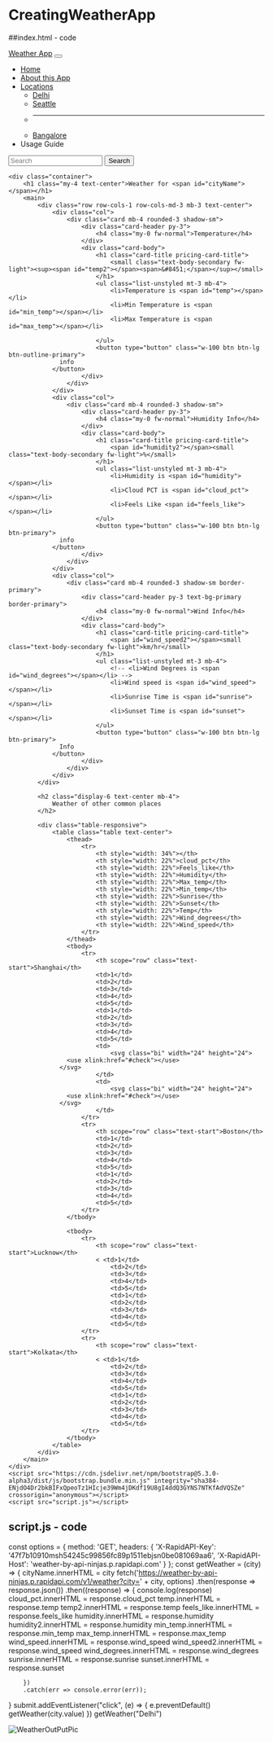 # CreatingWeatherApp

##index.html - code

<!DOCTYPE html>
<html lang="en">

<head>
    <meta charset="utf-8" />
    <meta name="viewport" content="width=device-width, initial-scale=1" />
    <title>My Weather App</title>
    <link href="https://cdn.jsdelivr.net/npm/bootstrap@5.3.0-alpha3/dist/css/bootstrap.min.css" rel="stylesheet" integrity="sha384-KK94CHFLLe+nY2dmCWGMq91rCGa5gtU4mk92HdvYe+M/SXH301p5ILy+dN9+nJOZ" crossorigin="anonymous" />
</head>

<body>
    <nav class="navbar navbar-expand-lg bg-body-tertiary">
        <div class="container-fluid">
            <a class="navbar-brand" href="#">Weather App</a>
            <button class="navbar-toggler" type="button" data-bs-toggle="collapse" data-bs-target="#navbarSupportedContent" aria-controls="navbarSupportedContent" aria-expanded="false" aria-label="Toggle navigation">
          <span id="" class="navbar-toggler-icon"></span id="">
        </button>
            <div class="collapse navbar-collapse" id="navbarSupportedContent">
                <ul class="navbar-nav me-auto mb-2 mb-lg-0">
                    <li class="nav-item">
                        <a class="nav-link active" aria-current="page" href="#">Home</a>
                    </li>
                    <li class="nav-item">
                        <a class="nav-link" href="#">About this App</a>
                    </li>
                    <li class="nav-item dropdown">
                        <a class="nav-link dropdown-toggle" href="#" role="button" data-bs-toggle="dropdown" aria-expanded="false">
                Locations
              </a>
                        <ul class="dropdown-menu">
                            <li><a class="dropdown-item" href="#">Delhi</a></li>
                            <li><a class="dropdown-item" href="#">Seattle</a></li>
                            <li>
                                <hr class="dropdown-divider" />
                            </li>
                            <li>
                                <a class="dropdown-item" href="#">Bangalore</a>
                            </li>
                        </ul>
                    </li>
                    <li class="nav-item">
                        <a class="nav-link disabled">Usage Guide</a>
                    </li>
                </ul>
                <form class="d-flex" role="search">
                    <input id="city" class="form-control me-2" type="search" placeholder="Search" aria-label="Search" />
                    <button class="btn btn-outline-success" type="submit" id="submit">
              Search
            </button>
                </form>
            </div>
        </div>
    </nav>

    <div class="container">
        <h1 class="my-4 text-center">Weather for <span id="cityName"></span></h1>
        <main>
            <div class="row row-cols-1 row-cols-md-3 mb-3 text-center">
                <div class="col">
                    <div class="card mb-4 rounded-3 shadow-sm">
                        <div class="card-header py-3">
                            <h4 class="my-0 fw-normal">Temperature</h4>
                        </div>
                        <div class="card-body">
                            <h1 class="card-title pricing-card-title">
                                <small class="text-body-secondary fw-light"><sup><span id="temp2"></span><span>&#8451;</span></sup></small>
                            </h1>
                            <ul class="list-unstyled mt-3 mb-4">
                                <li>Temperature is <span id="temp"></span></li>
                                <li>Min Temperature is <span id="min_temp"></span></li>
                                <li>Max Temperature is <span id="max_temp"></span></li>

                            </ul>
                            <button type="button" class="w-100 btn btn-lg btn-outline-primary">
                  info
                </button>
                        </div>
                    </div>
                </div>
                <div class="col">
                    <div class="card mb-4 rounded-3 shadow-sm">
                        <div class="card-header py-3">
                            <h4 class="my-0 fw-normal">Humidity Info</h4>
                        </div>
                        <div class="card-body">
                            <h1 class="card-title pricing-card-title">
                                <span id="humidity2"></span><small class="text-body-secondary fw-light">%</small>
                            </h1>
                            <ul class="list-unstyled mt-3 mb-4">
                                <li>Humidity is <span id="humidity"></span></li>
                                <li>Cloud PCT is <span id="cloud_pct"></span></li>
                                <li>Feels Like <span id="feels_like"></span></li>
                            </ul>
                            <button type="button" class="w-100 btn btn-lg btn-primary">
                  info
                </button>
                        </div>
                    </div>
                </div>
                <div class="col">
                    <div class="card mb-4 rounded-3 shadow-sm border-primary">
                        <div class="card-header py-3 text-bg-primary border-primary">
                            <h4 class="my-0 fw-normal">Wind Info</h4>
                        </div>
                        <div class="card-body">
                            <h1 class="card-title pricing-card-title">
                                <span id="wind_speed2"></span><small class="text-body-secondary fw-light">km/hr</small>
                            </h1>
                            <ul class="list-unstyled mt-3 mb-4">
                                <!-- <li>Wind Degrees is <span id="wind_degrees"></span></li> -->
                                <li>Wind speed is <span id="wind_speed"></span></li>
                                <li>Sunrise Time is <span id="sunrise"></span></li>
                                <li>Sunset Time is <span id="sunset"></span></li>
                            </ul>
                            <button type="button" class="w-100 btn btn-lg btn-primary">
                  Info
                </button>
                        </div>
                    </div>
                </div>
            </div>

            <h2 class="display-6 text-center mb-4">
                Weather of other common places
            </h2>

            <div class="table-responsive">
                <table class="table text-center">
                    <thead>
                        <tr>
                            <th style="width: 34%"></th>
                            <th style="width: 22%">cloud_pct</th>
                            <th style="width: 22%">Feels_like</th>
                            <th style="width: 22%">Humidity</th>
                            <th style="width: 22%">Max_temp</th>
                            <th style="width: 22%">Min_temp</th>
                            <th style="width: 22%">Sunrise</th>
                            <th style="width: 22%">Sunset</th>
                            <th style="width: 22%">Temp</th>
                            <th style="width: 22%">Wind_degrees</th>
                            <th style="width: 22%">Wind_speed</th>
                        </tr>
                    </thead>
                    <tbody>
                        <tr>
                            <th scope="row" class="text-start">Shanghai</th>
                            <td>1</td>
                            <td>2</td>
                            <td>3</td>
                            <td>4</td>
                            <td>5</td>
                            <td>1</td>
                            <td>2</td>
                            <td>3</td>
                            <td>4</td>
                            <td>5</td>
                            <td>
                                <svg class="bi" width="24" height="24">
                    <use xlink:href="#check"></use>
                  </svg>
                            </td>
                            <td>
                                <svg class="bi" width="24" height="24">
                    <use xlink:href="#check"></use>
                  </svg>
                            </td>
                        </tr>
                        <tr>
                            <th scope="row" class="text-start">Boston</th>
                            <td>1</td>
                            <td>2</td>
                            <td>3</td>
                            <td>4</td>
                            <td>5</td>
                            <td>1</td>
                            <td>2</td>
                            <td>3</td>
                            <td>4</td>
                            <td>5</td>
                        </tr>
                    </tbody>

                    <tbody>
                        <tr>
                            <th scope="row" class="text-start">Lucknow</th>
                            < <td>1</td>
                                <td>2</td>
                                <td>3</td>
                                <td>4</td>
                                <td>5</td>
                                <td>1</td>
                                <td>2</td>
                                <td>3</td>
                                <td>4</td>
                                <td>5</td>
                        </tr>
                        <tr>
                            <th scope="row" class="text-start">Kolkata</th>
                            < <td>1</td>
                                <td>2</td>
                                <td>3</td>
                                <td>4</td>
                                <td>5</td>
                                <td>1</td>
                                <td>2</td>
                                <td>3</td>
                                <td>4</td>
                                <td>5</td>
                        </tr>
                    </tbody>
                </table>
            </div>
        </main>
    </div>
    <script src="https://cdn.jsdelivr.net/npm/bootstrap@5.3.0-alpha3/dist/js/bootstrap.bundle.min.js" integrity="sha384-ENjdO4Dr2bkBIFxQpeoTz1HIcje39Wm4jDKdf19U8gI4ddQ3GYNS7NTKfAdVQSZe" crossorigin="anonymous"></script>
    <script src="script.js"></script>
</body>

</html>




## script.js - code

const options = {
    method: 'GET',
    headers: {
        'X-RapidAPI-Key': '47f7b10910msh54245c99856fc89p1511ebjsn0be081069aa6',
        'X-RapidAPI-Host': 'weather-by-api-ninjas.p.rapidapi.com'
    }
};
const getWeather = (city) => {
    cityName.innerHTML = city
    fetch('https://weather-by-api-ninjas.p.rapidapi.com/v1/weather?city=' + city, options)
        .then(response => response.json())
        .then((response) => {
            console.log(response)
            cloud_pct.innerHTML = response.cloud_pct
            temp.innerHTML = response.temp
            temp2.innerHTML = response.temp
            feels_like.innerHTML = response.feels_like
            humidity.innerHTML = response.humidity
            humidity2.innerHTML = response.humidity
            min_temp.innerHTML = response.min_temp
            max_temp.innerHTML = response.max_temp
            wind_speed.innerHTML = response.wind_speed
            wind_speed2.innerHTML = response.wind_speed
            wind_degrees.innerHTML = response.wind_degrees
            sunrise.innerHTML = response.sunrise
            sunset.innerHTML = response.sunset

        })
        .catch(err => console.error(err));
}
submit.addEventListener("click", (e) => {
    e.preventDefault()
    getWeather(city.value)
})
getWeather("Delhi")




![WeatherOutPutPic](https://user-images.githubusercontent.com/67116952/233889262-c9149bd3-6b7c-440a-adc0-a5a82ee6e4da.png)


